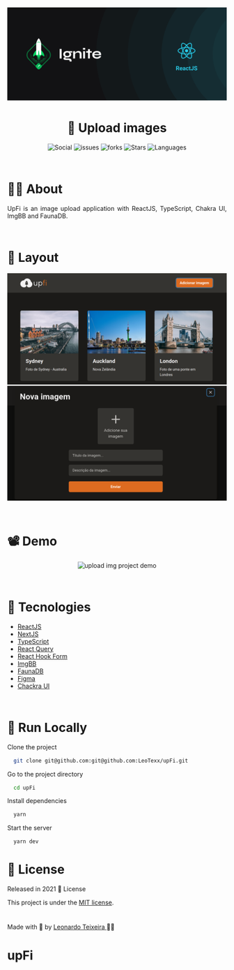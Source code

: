 <h1 align="center">  <img src="./.github/ignite.png" width="800px" alt="Home page"> </h1>

<h1 align="center"> 📸 Upload images  </h1>

<p align="center">
   <img alt="Social" src="https://img.shields.io/github/followers/LeoTexx?style=social" />
  <img alt="issues" src="https://img.shields.io/github/issues/LeoTexx/upFi" />
  <img alt="forks" src="https://img.shields.io/github/forks/LeoTexx/upFi"/>
  <img alt="Stars" src="https://img.shields.io/github/stars/LeoTexx/upFi" />
  <img alt="Languages" src="https://img.shields.io/github/languages/count/LeoTexx/upFi">
</p>

<br>

# 👩‍💻 About

<p align="justify">UpFi is an image upload application with ReactJS, TypeScript, Chakra UI, ImgBB and FaunaDB.

</p>

<br>

# 🎨 Layout

<div align="center">
  <p align="center">
  <img src="./.github/uppics.png" alt="Upload images picture 1">
  <br>
    <img src="./.github/upaba.png" alt="Upload images picture 2">
  </p>
</div>

<br>

# 📽️ Demo

<div align="center">
  <p align="center">
    <img src="./.github/upimg.gif" alt="upload img project demo">
  </p>
</div>

<br>

# :rocket: Tecnologies

- [ReactJS](https://reactjs.org/)
- [NextJS](https://nextjs.org/)
- [TypeScript](https://www.typescriptlang.org/)
- [React Query](https://react-query.tanstack.com/)
- [React Hook Form](https://react-hook-form.com/)
- [ImgBB](https://imgbb.com/)
- [FaunaDB](https://fauna.com/)
- [Figma](https://figma.com/)
- [Chackra UI](https://chakra-ui.com/)


<br>

# 🔧 Run Locally

Clone the project

```bash
  git clone git@github.com:git@github.com:LeoTexx/upFi.git
```

Go to the project directory

```bash
  cd upFi
```

Install dependencies

```bash
  yarn
```

Start the server

```bash
  yarn dev
```

# :closed_book: License

Released in 2021 :closed_book: License

This project is under the [MIT license](./LICENSE).

#


Made with :purple_heart: by [Leonardo Teixeira ](https://github.com/LeoTexx) :man_technologist:
# upFi

